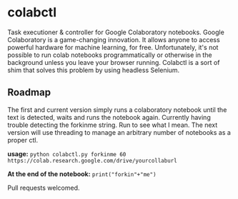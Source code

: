# colabctl
Task executioner &amp; controller for Google Colaboratory notebooks. Google Colaboratory is a game-changing innovation. It allows anyone to access powerful hardware for machine learning, for free. Unfortunately, it's not possible to run colab notebooks programmatically or otherwise in the background unless you leave your browser running. Colabctl is a sort of shim that solves this problem by using headless Selenium.

## Roadmap
The first and current version simply runs a colaboratory notebook until the text is detected, waits and runs the notebook again. Currently having trouble detecting the forkinme string. Run to see what I mean. The next version will use threading to manage an arbitrary number of notebooks as a proper ctl.

**usage:** `python colabctl.py forkinme 60 https://colab.research.google.com/drive/yourcollaburl`

**At the end of the notebook:** `print("forkin"+"me")`

Pull requests welcomed.
